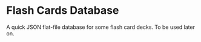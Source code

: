 # Flash Cards Database

A quick JSON flat-file database for some flash card decks. To be used later on.
